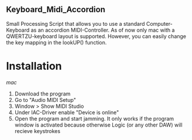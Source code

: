 ## Keyboard_Midi_Accordion
Small Processing Script that allows you to use a standard Computer-Keyboard as an accordion MIDI-Controller. As of now only mac with a QWERTZU-keyboard layout is supported. However, you can easily change the key mapping in the lookUP() function.

# Installation
*mac*
1. Download the program
2. Go to "Audio MIDI Setup"
3. Window > Show MIDI Studio
4. Under IAC-Driver enable "Device is online"
5. Open the program and start jamming. It only works if the program window is activated because otherwise Logic (or any other DAW) will recieve keystrokes
